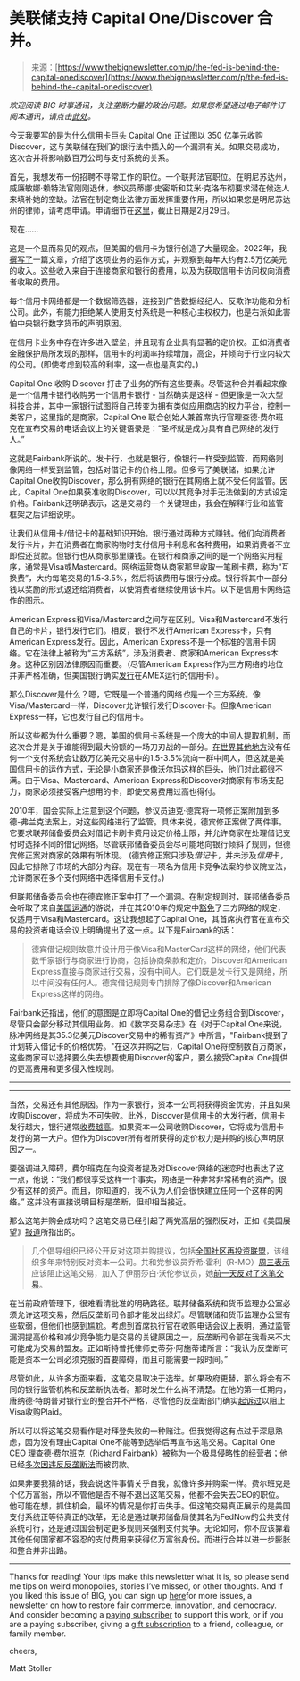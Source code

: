 <!--yml

category: 未分类

date: 2024-05-29 13:19:57

-->

# 美联储支持 Capital One/Discover 合并。

> 来源：[https://www.thebignewsletter.com/p/the-fed-is-behind-the-capital-onediscover](https://www.thebignewsletter.com/p/the-fed-is-behind-the-capital-onediscover)

*欢迎阅读 BIG 时事通讯，关注垄断力量的政治问题。如果您希望通过电子邮件订阅本通讯，请点击[此处](https://mattstoller.substack.com/subscribe)。*

今天我要写的是为什么信用卡巨头 Capital One 正试图以 350 亿美元收购 Discover，这与美联储在我们的银行法中插入的一个漏洞有关。如果交易成功，这次合并将影响数百万公司与支付系统的关系。

首先，我想发布一份招聘不寻常工作的职位。一个联邦法官职位。在明尼苏达州，威廉敏娜·赖特法官刚刚退休，参议员蒂娜·史密斯和艾米·克洛布彻要求潜在候选人来填补她的空缺。法官在制定商业法律方面发挥重要作用，所以如果您是明尼苏达州的律师，请考虑申请。申请细节在[这里](https://www.klobuchar.senate.gov/public/index.cfm/2024/1/klobuchar-smith-announce-judicial-selection-committee-for-vacancy-on-federal-district-court)，截止日期是2月29日。

现在……

这是一个显而易见的观点，但美国的信用卡为银行创造了大量现金。2022年，我[撰写了](https://www.thebignewsletter.com/p/the-cantillon-effect-and-credit-cards)一篇文章，介绍了这项业务的运作方式，并观察到每年大约有2.5万亿美元的收入。这些收入来自于连接商家和银行的费用，以及为获取信用卡访问权向消费者收取的费用。

每个信用卡网络都是一个数据筛选器，连接到广告数据经纪人、反欺诈功能和分析公司。此外，有能力拒绝某人使用支付系统是一种核心主权权力，也是右派如此害怕中央银行数字货币的声明原因。

在信用卡业务中存在许多进入壁垒，并且现有企业具有显著的定价权。正如消费者金融保护局所发现的那样，信用卡的利润率持续增加，高企，并倾向于行业内较大的公司。(即使考虑到较高的利率，这一点也是真实的。)

Capital One 收购 Discover 打击了业务的所有这些要素。尽管这种合并看起来像是一个信用卡银行收购另一个信用卡银行 - 当然确实是这样 - 但更像是一次大型科技合并，其中一家银行试图将自己转变为拥有类似应用商店的权力平台，控制一类客户，这里指的是商家。Capital One 联合创始人兼首席执行官理查德·费尔班克在宣布交易的电话会议上的关键语录是：“圣杯就是成为具有自己网络的发行人。”

这就是Fairbank所说的。发卡行，也就是银行，像银行一样受到监管，而网络则像网络一样受到监管，包括对借记卡的价格上限。但多亏了美联储，如果允许Capital One收购Discover，那么拥有网络的银行在其网络上就不受任何监管。因此，Capital One如果获准收购Discover，可以以其竞争对手无法做到的方式设定价格。Fairbank还明确表示，这是交易的一个关键理由，我会在解释行业和监管框架之后详细说明。

让我们从信用卡/借记卡的基础知识开始。银行通过两种方式赚钱。他们向消费者发行卡片，并在消费者在商家购物时支付信用卡利息和各种费用，如果消费者不立即偿还货款。但银行也从商家那里赚钱。在银行和商家之间的是一个网络实用程序，通常是Visa或Mastercard。网络运营商从商家那里收取一笔刷卡费，称为“互换费”，大约每笔交易的1.5-3.5%，然后将该费用与银行分成。银行将其中一部分钱以奖励的形式返还给消费者，以使消费者继续使用该卡片。以下是信用卡网络运作的图示。

American Express和Visa/Mastercard之间存在区别。Visa和Mastercard不发行自己的卡片，银行发行它们。相反，银行不发行American Express卡，只有American Express发行。因此，American Express不是一个标准的信用卡网络。它在法律上被称为“三方系统”，涉及消费者、商家和American Express本身。这种区别因法律原因而重要。（尽管American Express作为三方网络的地位并非严格准确，但美国银行确实[发行](https://www.businesswire.com/news/home/20131120005381/en/U.S.-Bank-and-American-Express-Announce-Card-Issuing-Agreement)在AMEX运行的信用卡）。

那么Discover是什么？嗯，它既是一个普通的网络*也*是一个三方系统。像Visa/Mastercard一样，Discover允许银行发行Discover卡。但像American Express一样，它也发行自己的信用卡。

所以这些都为什么重要？嗯，美国的信用卡系统是一个庞大的中间人提取机制，而这次合并是关于谁能得到最大份额的一场刀刃战的一部分。[在世界其他地方](https://www.lendingtree.com/credit-cards/articles/na-vs-eu-interchangefees/)没有任何一个支付系统会让数万亿美元交易中的1.5-3.5%流向一群中间人，但这就是美国信用卡的运作方式，无论是小商家还是像沃尔玛这样的巨头，他们对此都很不满。由于Visa、Mastercard、American Express和Discover对商家有市场支配力，商家必须接受客户想用的卡，即使交易费用过高也得付。

2010年，国会实际上注意到这个问题，参议员迪克·德宾将一项修正案附加到多德-弗兰克法案上，对这些网络进行了监管。具体来说，德宾修正案做了两件事。它要求联邦储备委员会对借记卡刷卡费用设定价格上限，并允许商家在处理借记支付时选择不同的借记网络。尽管联邦储备委员会尽可能地向银行倾斜了规则，但德宾修正案对商家的效果有所体现。 (德宾修正案只涉及*借记*卡，并未涉及*信用*卡，因此它排除了市场的大部分内容。现在有一项名为信用卡竞争法案的参议院立法，允许商家在多个支付网络中选择信用卡支付。)

但联邦储备委员会也在德宾修正案中打了一个漏洞。在制定规则时，联邦储备委员会听取了来自[美国运通](https://www.federalreserve.gov/SECRS/2011/March/20110303/R-1404/R-1404_022211_67230_584162046602_1.pdf)的游说，并在其2010年的规定中[豁免](https://www.federalregister.gov/documents/2010/12/28/2010-32061/debit-card-interchange-fees-and-routing)了三方网络的规定，仅适用于Visa和Mastercard。这让我想起了Capital One，其首席执行官在宣布交易的投资者电话会议上明确提出了这一点。以下是Fairbank的话：

> 德宾借记规则故意并设计用于像Visa和MasterCard这样的网络，他们代表数千家银行与商家进行协商，包括协商条款和定价。Discover和American Express直接与商家进行交易，没有中间人。它们既是发卡行又是网络，所以中间没有任何人。德宾借记规则专门排除了像Discover和American Express这样的网络。

Fairbank还指出，他们的意图是立即将Capital One的借记业务组合到Discover，尽管只会部分移动其信用业务。如《数字交易杂志》在《对于Capital One来说，脉冲网络是其35.3亿美元Discover交易中的稀有资产》中所言，"Fairbank提到了计划转入借记卡的价格优势。"在这次并购之后，Capital One将控制数百万商家，这些商家可以选择要么失去想要使用Discover的客户，要么接受Capital One提供的更高费用和更多侵入性规则。

* * *

* * *

当然，交易还有其他原因。作为一家银行，资本一公司将获得资金优势，并且如果收购Discover，将成为不可失败。此外，Discover是信用卡的大发行者，信用卡发行越大，银行通常[收费越高](https://www.consumerfinance.gov/about-us/newsroom/cfpb-report-finds-large-banks-charge-higher-credit-card-interest-rates-than-small-banks-and-credit-unions/)。如果资本一公司收购Discover，它将成为信用卡发行的第一大户。但作为Discover所有者所获得的定价权力是并购的核心声明原因之一。

要强调进入障碍，费尔班克在向投资者提及对Discover网络的迷恋时也表达了这一点，他说：“我们都很享受这样一个事实，网络是一种非常非常稀有的资产。很少有这样的资产。而且，你知道的，我不认为人们会很快建立任何一个这样的网络。” 这并没有直接说明目标是垄断，但却相当接近。

那么这笔并购会成功吗？这笔交易已经引起了两党高层的强烈反对，正如《美国展望》[报道](https://prospect.org/economy/2024-02-22-capital-one-discover-merger-tests-bank-regulators/)所指出的。

> 几个倡导组织已经公开反对这项并购提议，包括[全国社区再投资联盟](https://ncrc.org/ncrc-opposes-capital-one-discover-merger/)，该组织多年来特别反对资本一公司。共和党参议员乔希·霍利（R-MO）[周三表示](https://twitter.com/HawleyMO/status/1760327925688103140)应该阻止这笔交易，加入了伊丽莎白·沃伦参议员，她[前一天反对了这笔交易](https://twitter.com/SenWarren/status/1760004986086228208)。

在当前政府管理下，很难看清批准的明确路径。联邦储备系统和货币监理办公室必须允许这项交易，然后反垄断司令部才能发出绿灯。尽管联储和货币监理办公室有些软弱，但他们也感到尴尬。考虑到首席执行官在收购电话会议上表明，通过监管漏洞提高价格和减少竞争能力是交易的关键原因之一，反垄断司令部在我看来不太可能成为交易的盟友。正如斯特普托律师史蒂芬·阿施蒂诺所言：“我认为反垄断可能是资本一公司必须克服的首要障碍，而且可能需要一段时间。”

尽管如此，从许多方面来看，这笔交易取决于选举。如果政府更替，那么将会有不同的银行监管机构和反垄断执法者。那时发生什么尚不清楚。在他的第一任期内，唐纳德·特朗普对银行业的整合并不严格，尽管他的反垄断部门确实[起诉过](https://www.justice.gov/opa/pr/justice-department-sues-block-visas-proposed-acquisition-plaid)以阻止Visa收购Plaid。

所以可以将这笔交易看作是对拜登失败的一种赌注。但我觉得这有点过于深思熟虑，因为没有理由Capital One不能等到选举后再宣布这笔交易。Capital One CEO 理查德·费尔班克（Richard Fairbank）被称为一个极具侵略性的经营者；他已经[多次因违反反垄断法](https://www.ftc.gov/news-events/news/press-releases/2021/09/ftc-fines-capital-one-ceo-richard-fairbank-repeatedly-violating-antitrust-laws)而被罚款。

如果非要我猜的话，我会说这件事情关乎自我，就像许多并购案一样。费尔班克是个亿万富翁，所以不管他是否不得不退出这笔交易，他都不会失去CEO的职位。他可能在想，抓住机会，最坏的情况是你打击失手。但这笔交易真正展示的是美国支付系统正等待真正的改革，无论是通过联邦储备局使其名为FedNow的公共支付系统可行，还是通过国会制定更多规则来强制支付竞争。无论如何，你不应该靠着其他任何国家都不容忍的支付费用来获得亿万富翁身份。而进行合并以进一步膨胀和整合并非出路。

* * *

Thanks for reading! Your tips make this newsletter what it is, so please send me tips on weird monopolies, stories I’ve missed, or other thoughts. And if you liked this issue of BIG, you can sign up [here](http://email.mg1.substack.com/c/eJxVUMFuwyAM_ZpwjIAmYT34UHXtb0QEnBSNQARmVf5-pN1hkyzberae37PRhEtMOxBmYiVjGp0FZoEradTEXB7nhLhq54FtZfLOaHIxHFtC9LJjDzhxNUs7nKTlnGsthRKDmj-s4dIYO0i2xUyjLtZhMAj4jWmPAZmHB9GWm9OlkfcaqybKFL3H1OYyZdLmqzVxraMn-togcyC5OPNzzT3ve9WKVnS3y5WL4a54d1PdZ9PxdRH_CFiCX946XA4vL7TaGWtdS3C0jxj05NECpYKM3v94Cad9Qwj4zB6JML3Bw74chFCsHrKxcgb4o_8H-RJ1Kg)for more issues, a newsletter on how to restore fair commerce, innovation, and democracy. And consider becoming a [paying subscriber](https://email.mg1.substack.com/c/eJxVUMtuwyAQ_JpwtABjEw4ceulvIB6Lg4rBgrUq_31J0kO7Wmk1-xrNeIuw1XZphI7kqB0NXgfoAt89AyI0cnZoJgVNgqaSe-lI6iY2gN2mrMlxupy8xVTLc4uxhQvy0DZKpyjQIL31CqigggOPQYWBIqg3lz1DguJB15Ivc9gUSNYPxKPf5o8b_xy5W8SONWdoUz9dR-u_Jl_3MXpC35IDkjSnnI2Y6cwkZROfhIwuSrXauC7e2_u0rNhtvJaboPvG_v0iTf9SjOH21PXqDmlm1P0sCS8DxboMQWM7geDbsJcHZoMCbRgZjEXN1nmVchaci5W9VQ5bxEzlXVFFBm2o46roP8J-AJJ0hnE) to support this work, or if you are a paying subscriber, giving a [gift subscription](https://email.mg1.substack.com/c/eJxVUEtuxSAMPE1YRnwSSBYsKlW9BiJgUlQCETiqcvvy3uuitSxZ9tgezTiLsJd6a4SG5CwNDd4n6AzfLQEiVHI1qCZ6Tbymiju1kdhMqACHjUmT89pSdBZjyY8txmY-kU_tOZOU-bB5urhl9ouc-RomtnoXpOX0xWUvHyE70CWn25w2epL0J-LZBvE28I-eh0VsWFKCOrZra2jd1-jK0aFH62rcYBB9U-4x4CDesV5AouaUsx6CCqYoG_k4qbAFtUob5OycXcZZYrPhnoeJHjv795xU_cvZwf0h9DntWk2vx5Uj3gay3RJ4_STEl4NPU8wOGWp31huLmkkhlRIT55NkL9ndp0lQtax0JZ3Wl36V9R-lPyvjiqk) to a friend, colleague, or family member.

cheers,

Matt Stoller
